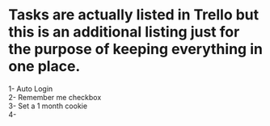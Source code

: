 # Tasks are actually listed in Trello but this is an additional listing just for the purpose of keeping everything in one place.
1- Auto Login  
2- Remember me checkbox  
3- Set a 1 month cookie  
4- 
